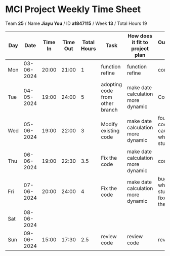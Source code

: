 # MCI Project Weekly Time Sheet

Team **25** / Name **Jiayu You** / ID **a1847115** / Week **13** / Total Hours 19

| Day | Date       | Time In | Time Out | Total Hours | Task | How does it fit to project plan | Outcome/Next action |
| --- | ---------- | ------- | -------- | ----------- | ---- | ------------------------------- | ------------------- |
| Mon | 03-06-2024 | 20:00   | 21:00    | 1           | function refine | function refine | continue |
| Tue | 04-05-2024 | 19:00   | 24:00     |    5         | adopting code from other branch  | make date calculation more dynamic | Continue |
| Wed | 05-06-2024 | 19:00   | 22:00    | 3           | Modify existing code | make date calculation more dynamic | found new code will cause crash when entering student side |
| Thu | 06-06-2024 | 19:00 | 22:30   |    3.5       | Fix the code | make date calculation more dynamic | continue |
| Fri | 07-06-2024 | 20:00   | 24:00  | 4           | Fix the code | make date calculation more dynamic| bug fix: crash when enter student view is fixed, submit the PR
| Sat | 08-06-2024 |   |    |         |  | | |
| Sun | 09-06-2024 | 15:00 | 17:30   | 2.5           | review code |review code| review code 
